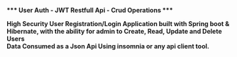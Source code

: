 <b> *** User Auth - JWT Restfull Api - Crud Operations *** <b>

High Security User Registration/Login Application built with Spring boot & Hibernate, with the ability for admin to Create, Read, Update and Delete Users <br>
Data Consumed as a Json Api Using insomnia or any api client tool.
